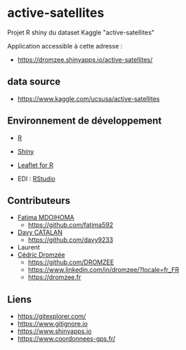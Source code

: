 # active-satellites
Projet R shiny du dataset Kaggle "active-satellites"

Application accessible à cette adresse :

* https://dromzee.shinyapps.io/active-satellites/

## data source

* https://www.kaggle.com/ucsusa/active-satellites

## Environnement de développement

* [R](https://www.r-project.org/)
* [Shiny](https://shiny.rstudio.com/)
* [Leaflet for R](https://rstudio.github.io/leaflet/)


* EDI : [RStudio](https://rstudio.com/)


## Contributeurs

* [Fatima MDOIHOMA](https://github.com/fatima592)
    * https://github.com/fatima592
*	[Davy CATALAN](https://github.com/davy9233)
    * https://github.com/davy9233
* 	Laurent
* [Cédric Dromzée](https://github.com/DROMZEE)
  * https://github.com/DROMZEE
  * https://www.linkedin.com/in/dromzee/?locale=fr_FR
  * https://dromzee.fr 


## Liens

* https://gitexplorer.com/
* https://www.gitignore.io
* https://www.shinyapps.io
* https://www.coordonnees-gps.fr/